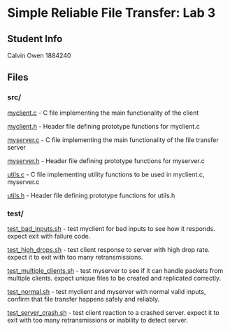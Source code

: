 # Simple Reliable File Transfer: Lab 3

## Student Info
Calvin Owen
1884240

## Files
### src/
<ins>myclient.c</ins> - C file implementing the main functionality of the client

<ins>myclient.h</ins> - Header file defining prototype functions for myclient.c

<ins>myserver.c</ins> - C file implementing the main functionality of the file transfer server

<ins>myserver.h</ins> - Header file defining prototype functions for myserver.c

<ins>utils.c</ins> - C file implementing utility functions to be used in myclient.c, myserver.c

<ins>utils.h</ins> - Header file defining prototype functions for utils.h


### test/
<ins>test_bad_inputs.sh</ins> - test myclient for bad inputs to see how it responds. expect exit with failure code.

<ins>test_high_drops.sh</ins> - test client response to server with high drop rate. expect it to exit with too many retransmissions.

<ins>test_multiple_clients.sh</ins> - test myserver to see if it can handle packets from multiple clients. expect unique files to be created and replicated correctly.

<ins>test_normal.sh</ins> - test myclient and myserver with normal valid inputs, confirm that file transfer happens safely and reliably.

<ins>test_server_crash.sh</ins> - test client reaction to a crashed server. expect it to exit with too many retransmissions or inability to detect server.

